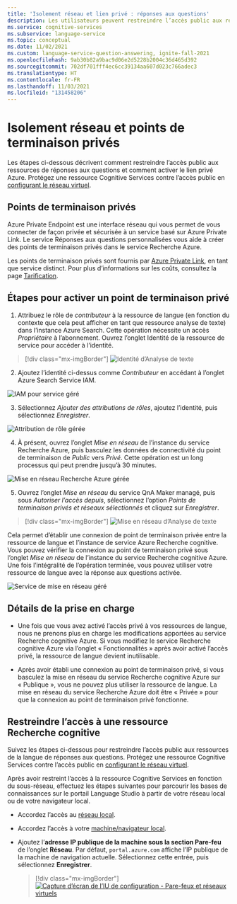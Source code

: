 ```yaml
---
title: 'Isolement réseau et lien privé : réponses aux questions'
description: Les utilisateurs peuvent restreindre l’accès public aux ressources répondant aux questions.
ms.service: cognitive-services
ms.subservice: language-service
ms.topic: conceptual
ms.date: 11/02/2021
ms.custom: language-service-question-answering, ignite-fall-2021
ms.openlocfilehash: 9ab30b82a9bac9d06e2d5228b2004c36d465d392
ms.sourcegitcommit: 702df701fff4ec6cc39134aa607d023c766adec3
ms.translationtype: HT
ms.contentlocale: fr-FR
ms.lasthandoff: 11/03/2021
ms.locfileid: "131458206"
---
```

#  <a name="network-isolation-and-private-endpoints"></a>Isolement réseau et points de terminaison privés

Les étapes ci-dessous décrivent comment restreindre l’accès public aux ressources de réponses aux questions et comment activer le lien privé Azure. Protégez une ressource Cognitive Services contre l’accès public en [configurant le réseau virtuel](../../../cognitive-services-virtual-networks.md?tabs=portal).

## <a name="private-endpoints"></a>Points de terminaison privés

Azure Private Endpoint est une interface réseau qui vous permet de vous connecter de façon privée et sécurisée à un service basé sur Azure Private Link.  Le service Réponses aux questions personnalisées vous aide à créer des points de terminaison privés dans le service Recherche Azure.

Les points de terminaison privés sont fournis par [Azure Private Link](../../../../private-link/private-link-overview.md), en tant que service distinct. Pour plus d’informations sur les coûts, consultez la page [Tarification](https://azure.microsoft.com/pricing/details/private-link/).

## <a name="steps-to-enable-private-endpoint"></a>Étapes pour activer un point de terminaison privé

1. Attribuez le rôle de *contributeur* à la ressource de langue (en fonction du contexte que cela peut afficher en tant que ressource analyse de texte) dans l’instance Azure Search. Cette opération nécessite un accès *Propriétaire* à l’abonnement. Ouvrez l’onglet Identité de la ressource de service pour accéder à l’identité.

> [!div class="mx-imgBorder"]
> ![Identité d’Analyse de texte](../../../QnAMaker/media/qnamaker-reference-private-endpoints/private-endpoints-identity.png)

2. Ajoutez l’identité ci-dessus comme *Contributeur* en accédant à l’onglet Azure Search Service IAM.

![IAM pour service géré](../../../QnAMaker/media/qnamaker-reference-private-endpoints/private-endpoint-access-control.png)

3. Sélectionnez *Ajouter des attributions de rôles*, ajoutez l’identité, puis sélectionnez *Enregistrer*.

![Attribution de rôle gérée](../../../QnAMaker/media/qnamaker-reference-private-endpoints/private-endpoint-role-assignment.png)

4. À présent, ouvrez l’onglet *Mise en réseau* de l’instance du service Recherche Azure, puis basculez les données de connectivité du point de terminaison de *Public* vers *Privé*. Cette opération est un long processus qui peut prendre jusqu’à 30 minutes. 

![Mise en réseau Recherche Azure gérée](../../../QnAMaker/media/qnamaker-reference-private-endpoints/private-endpoint-networking.png)

5. Ouvrez l’onglet *Mise en réseau* du service QnA Maker managé, puis sous *Autoriser l’accès depuis*, sélectionnez l’option *Points de terminaison privés et réseaux sélectionnés* et cliquez sur *Enregistrer*.
 
> [!div class="mx-imgBorder"]
> ![Mise en réseau d’Analyse de texte](../../../QnAMaker/media/qnamaker-reference-private-endpoints/private-endpoint-networking-custom-qna.png)

Cela permet d’établir une connexion de point de terminaison privée entre la ressource de langue et l’instance de service Azure Recherche cognitive. Vous pouvez vérifier la connexion au point de terminaison privé sous l’onglet *Mise en réseau* de l’instance du service Recherche cognitive Azure. Une fois l’intégralité de l’opération terminée, vous pouvez utiliser votre ressource de langue avec la réponse aux questions activée.

![Service de mise en réseau géré](../../../QnAMaker/media/qnamaker-reference-private-endpoints/private-endpoint-networking-3.png)

## <a name="support-details"></a>Détails de la prise en charge
 * Une fois que vous avez activé l’accès privé à vos ressources de langue, nous ne prenons plus en charge les modifications apportées au service Recherche cognitive Azure. Si vous modifiez le service Recherche cognitive Azure via l’onglet « Fonctionnalités » après avoir activé l’accès privé, la ressource de langue devient inutilisable.

 * Après avoir établi une connexion au point de terminaison privé, si vous basculez la mise en réseau du service Recherche cognitive Azure sur « Publique », vous ne pouvez plus utiliser la ressource de langue. La mise en réseau du service Recherche Azure doit être « Privée » pour que la connexion au point de terminaison privé fonctionne.

## <a name="restrict-access-to-cognitive-search-resource"></a>Restreindre l’accès à une ressource Recherche cognitive

Suivez les étapes ci-dessous pour restreindre l’accès public aux ressources de la langue de réponses aux questions. Protégez une ressource Cognitive Services contre l’accès public en [configurant le réseau virtuel](../../../cognitive-services-virtual-networks.md?tabs=portal).

Après avoir restreint l’accès à la ressource Cognitive Services en fonction du sous-réseau, effectuez les étapes suivantes pour parcourir les bases de connaissances sur le portail Language Studio à partir de votre réseau local ou de votre navigateur local.
- Accordez l’accès au [réseau local](../../../cognitive-services-virtual-networks.md?tabs=portal#configuring-access-from-on-premises-networks).
- Accordez l’accès à votre [machine/navigateur local](../../../cognitive-services-virtual-networks.md?tabs=portal#managing-ip-network-rules).
- Ajoutez l’**adresse IP publique de la machine sous la section Pare-feu** de l’onglet **Réseau**. Par défaut, `portal.azure.com` affiche l’IP publique de la machine de navigation actuelle. Sélectionnez cette entrée, puis sélectionnez **Enregistrer**.

     > [!div class="mx-imgBorder"]
     > [ ![Capture d’écran de l’IU de configuration - Pare-feux et réseaux virtuels]( ../../../qnamaker/media/network-isolation/firewall.png) ](  ../../../qnamaker/media/network-isolation/firewall.png#lightbox)

